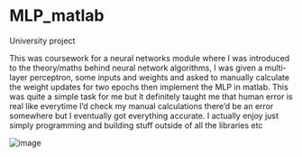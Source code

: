 # MLP_matlab
University project

This was coursework for a neural networks module where I was introduced to the theory/maths behind neural network algorithms, I was given a multi-layer perceptron, some inputs and weights and asked to manually calculate the weight updates for two epochs then implement the MLP in matlab. This was quite a simple task for me but it definitely taught me that human error is real like everytime I’d check my manual calculations there’d be an error somewhere but I eventually got everything accurate. I actually enjoy just simply programming and building stuff outside of all the libraries etc

![image]()
